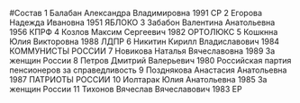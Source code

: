 #Состав
1 Балабан Александра Владимировна 1991 СР
2 Егорова Надежда Ивановна 1951 ЯБЛОКО
3 Забабон Валентина Анатольевна 1956 КПРФ
4 Козлов Максим Сергеевич 1982 ОРТОЛЮКС
5 Кошкнна Юлия Викторовна 1988 ЛДПР
6 Никитин Кирилл Владиславович 1984 КОММУНИСТЫ РОССИИ
7 Новикова Наталья Вячеславовна 1989 За женщин России
8 Петров Дмитрий Валерьевич 1980 Российская партия пенсионеров за справедливость
9 Позднякова Анастасия Анатольевна 1987 ПАТРИОТЫ РОССИИ
10 Иолтарак Юлия Анатольевна 1985 За женщин России
11 Тихонов Вячеслав Вячеславович 1983 ЕР
